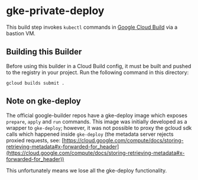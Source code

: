 # gke-private-deploy

This build step invokes `kubectl` commands in [Google Cloud Build](https://cloud.google.com/cloud-build) via a bastion VM.


## Building this Builder

Before using this builder in a Cloud Build config, it must be built and pushed to the registry in your 
project. Run the following command in this directory:
```
gcloud builds submit .
```

## Note on gke-deploy

The official google-builder repos have a gke-deploy image which exposes `prepare`, `apply` and `run` commands.
This image was initially developed as a wrapper to `gke-deploy`; however, it was not possible to proxy the 
gcloud sdk calls which happened inside `gke-deploy` (the metadata server rejects proxied requests, see:
[https://cloud.google.com/compute/docs/storing-retrieving-metadata#x-forwarded-for_header](https://cloud.google.com/compute/docs/storing-retrieving-metadata#x-forwarded-for_header))

This unfortunately means we lose all the gke-deploy functionality.
